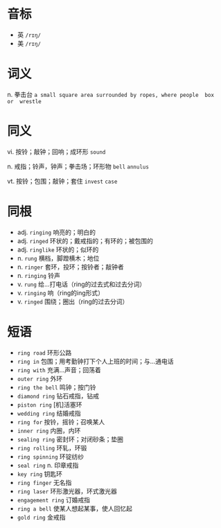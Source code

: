 # 音标

- 英 `/rɪŋ/`
- 美 `/rɪŋ/`

# 词义

n. 拳击台
`a small square area surrounded by ropes, where people  box  or  wrestle `

# 同义

vi. 按铃；敲钟；回响；成环形
`sound`

n. 戒指；铃声，钟声；拳击场；环形物
`bell` `annulus`

vt. 按铃；包围；敲钟；套住
`invest` `case`

# 同根

- adj. `ringing` 响亮的；明白的
- adj. `ringed` 环状的；戴戒指的；有环的；被包围的
- adj. `ringlike` 环状的；似环的
- n. `rung` 横档，脚蹬横木；地位
- n. `ringer` 套环，投环；按铃者；敲钟者
- n. `ringing` 铃声
- v. `rung` 给…打电话（ring的过去式和过去分词）
- v. `ringing` 响（ring的ing形式）
- v. `ringed` 围绕；圈出（ring的过去分词）

# 短语

- `ring road` 环形公路
- `ring in` 包围；用考勤钟打下个人上班的时间；与…通电话
- `ring with` 充满…声音；回荡着
- `outer ring` 外环
- `ring the bell` 鸣钟；按门铃
- `diamond ring` 钻石戒指，钻戒
- `piston ring` [机]活塞环
- `wedding ring` 结婚戒指
- `ring for` 按铃，摇铃；召唤某人
- `inner ring` 内圈，内环
- `sealing ring` 密封环；对闭砂条；垫圈
- `ring rolling` 环轧，环锻
- `ring spinning` 环锭纺纱
- `seal ring` n. 印章戒指
- `key ring` 钥匙环
- `ring finger` 无名指
- `ring laser` 环形激光器，环式激光器
- `engagement ring` 订婚戒指
- `ring a bell` 使某人想起某事，使人回忆起
- `gold ring` 金戒指

